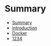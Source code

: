 # Summary

* [Summary](SUMMARY.md)
* [Introduction](README.md)
* [Docker](1-Docker/README.md)
 * [1234](1-Docker/1234.md)
